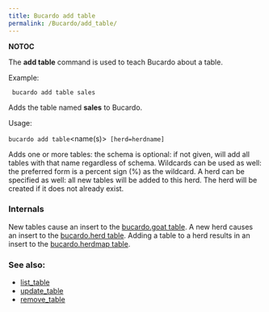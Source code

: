 ```yaml
---
title: Bucardo add table
permalink: /Bucardo/add_table/
---
```


__NOTOC__

The **add table** command is used to teach Bucardo about a table.

Example:

` bucardo add table sales`

Adds the table named **sales** to Bucardo.

Usage:

` bucardo add table `<name(s)>` [herd=herdname]`

Adds one or more tables: the schema is optional: if not given, will add all tables with that name regardless of schema. Wildcards can be used as well: the preferred form is a percent sign (%) as the wildcard. A herd can be specified as well: all new tables will be added to this herd. The herd will be created if it does not already exist.

### Internals

New tables cause an insert to the [bucardo.goat table](/bucardo.goat_table "wikilink"). A new herd causes an insert to the [bucardo.herd table](/bucardo.herd_table "wikilink"). Adding a table to a herd results in an insert to the [bucardo.herdmap table](/bucardo.herdmap_table "wikilink").

### See also:

-   [list_table](/Bucardo/list_table "wikilink")
-   [update_table](/Bucardo/update_table "wikilink")
-   [remove_table](/Bucardo/remove_table "wikilink")
